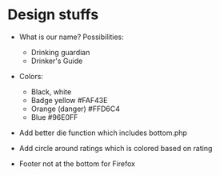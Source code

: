 # Design stuffs #

- What is our name? Possibilities:
	 - Drinking guardian
	 - Drinker's Guide

- Colors:
	- Black, white
	- Badge yellow #FAF43E
	- Orange (danger) #FFD6C4
	- Blue #96E0FF

- Add better die function which includes bottom.php
- Add circle around ratings which is colored based on rating
- Footer not at the bottom for Firefox